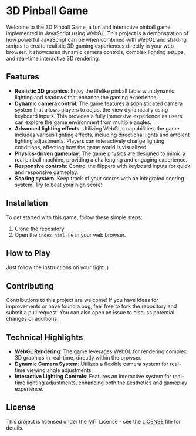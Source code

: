 # 3D Pinball Game

Welcome to the 3D Pinball Game, a fun and interactive pinball game implemented in JavaScript using WebGL. This project is a demonstration of how powerful JavaScript can be when combined with WebGL and shading scripts to create realistic 3D gaming experiences directly in your web browser. It showcases dynamic camera controls, complex lighting setups, and real-time interactive 3D rendering.

## Features

- **Realistic 3D graphics**: Enjoy the lifelike pinball table with dynamic lighting and shadows that enhance the gaming experience.
- **Dynamic camera control**: The game features a sophisticated camera system that allows players to adjust the view dynamically using keyboard inputs. This provides a fully immersive experience as users can explore the game environment from multiple angles.
- **Advanced lighting effects**: Utilizing WebGL's capabilities, the game includes various lighting effects, including directional lights and ambient lighting adjustments. Players can interactively change lighting conditions, affecting how the game world is visualized.
- **Physics-driven gameplay**: The game physics are designed to mimic a real pinball machine, providing a challenging and engaging experience.
- **Responsive controls**: Control the flippers with keyboard inputs for quick and responsive gameplay.
- **Scoring system**: Keep track of your scores with an integrated scoring system. Try to beat your high score!

## Installation

To get started with this game, follow these simple steps:

1. Clone the repository
2. Open the `index.html` file in your web browser.

## How to Play

Just follow the instructions on your right ;)

## Contributing

Contributions to this project are welcome! If you have ideas for improvements or have found a bug, feel free to fork the repository and submit a pull request. You can also open an issue to discuss potential changes or additions.

## Technical Highlights

- **WebGL Rendering**: The game leverages WebGL for rendering complex 3D graphics in real-time, directly within the browser.
- **Dynamic Camera System**: Utilizes a flexible camera system for real-time viewing angle adjustments.
- **Interactive Lighting Controls**: Features an interactive system for real-time lighting adjustments, enhancing both the aesthetics and gameplay experience.

## License

This project is licensed under the MIT License - see the [LICENSE](https://opensource.org/license/mit) file for details.
